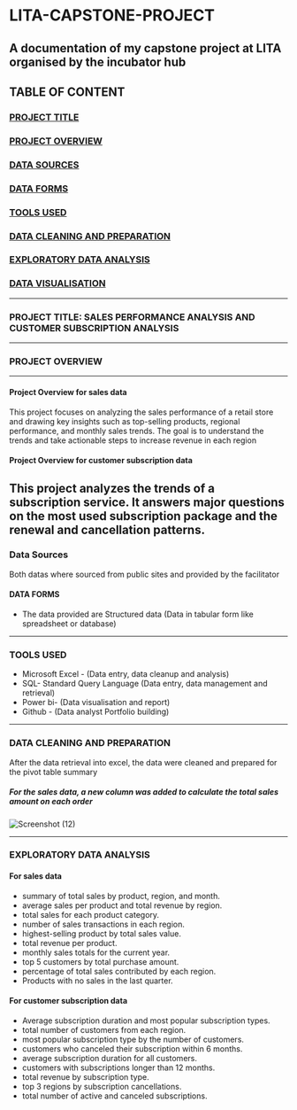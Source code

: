 # LITA-CAPSTONE-PROJECT
A documentation of my capstone project at LITA organised by the incubator hub 
---
## TABLE OF CONTENT

### [PROJECT TITLE](#project-title)

### [PROJECT OVERVIEW](#project-overview)

### [DATA SOURCES](#data-sources)

### [DATA FORMS](#data-forms)

### [TOOLS USED](#tools-used)

### [DATA CLEANING AND PREPARATION](#data-cleaning-and-preparation) 

### [EXPLORATORY DATA ANALYSIS](#exploratory-data-analysis)

### [DATA VISUALISATION](#data-visualisation)

---
### PROJECT TITLE: SALES PERFORMANCE ANALYSIS AND CUSTOMER SUBSCRIPTION ANALYSIS 
---
### PROJECT OVERVIEW
---
#### Project Overview for sales data
This project focuses on analyzing the sales performance of a retail store and drawing key insights such as top-selling products, regional performance, and monthly sales trends. The goal is to understand the trends and take actionable steps to increase revenue in each region 

#### Project Overview for customer subscription data
This project analyzes the trends of a subscription service. It answers major questions on the most used subscription package and the renewal and cancellation patterns.
---
### Data Sources
Both datas where sourced from public sites and provided by the facilitator

#### DATA FORMS
- The data provided are Structured data (Data in tabular form like spreadsheet or database)
---
### TOOLS USED
- Microsoft Excel - (Data entry, data cleanup and analysis)
- SQL- Standard Query Language (Data entry, data management and retrieval)
- Power bi- (Data visualisation and report)
- Github - (Data analyst Portfolio building)
---
### DATA CLEANING AND PREPARATION
After the data retrieval into excel, the data were cleaned and prepared for the pivot table summary 
##### For the sales data, a new column was added to calculate the total sales amount on each order 

![Screenshot (12)](https://github.com/user-attachments/assets/ee65f869-8e0b-4f42-9961-17af11dba027) 

---
### EXPLORATORY DATA ANALYSIS 
#### For sales data
- summary of total sales by product, region, and month.
- average sales per product and total revenue by region.
- total sales for each product category.
- number of sales transactions in each region.
- highest-selling product by total sales value.
- total revenue per product.
- monthly sales totals for the current year.
- top 5 customers by total purchase amount.
- percentage of total sales contributed by each region.
- Products with no sales in the last quarter.

#### For customer subscription  data
- Average subscription duration and most popular subscription types.
- total number of customers from each region.
- most popular subscription type by the number of customers.
- customers who canceled their subscription within 6 months.
- average subscription duration for all customers.
- customers with subscriptions longer than 12 months.
- total revenue by subscription type.
- top 3 regions by subscription cancellations.
- total number of active and canceled subscriptions.






